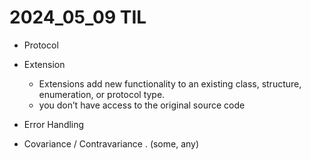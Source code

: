 # 2024_05_09 TIL

- Protocol
- Extension
    - Extensions add new functionality to an existing class, structure, enumeration, or protocol type.
    - you don’t have access to the original source code 

- Error Handling

- Covariance / Contravariance . (some, any)